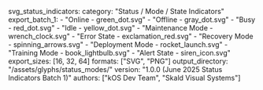 svg_status_indicators:
  category: "Status / Mode / State Indicators"
  export_batch_1:
    - "Online - green_dot.svg"
    - "Offline - gray_dot.svg"
    - "Busy - red_dot.svg"
    - "Idle - yellow_dot.svg"
    - "Maintenance Mode - wrench_clock.svg"
    - "Error State - exclamation_red.svg"
    - "Recovery Mode - spinning_arrows.svg"
    - "Deployment Mode - rocket_launch.svg"
    - "Training Mode - book_lightbulb.svg"
    - "Alert State - siren_icon.svg"
  export_sizes: [16, 32, 64]
  formats: ["SVG", "PNG"]
  output_directory: "/assets/glyphs/status_modes/"
  version: "1.0.0 (June 2025 Status Indicators Batch 1)"
  authors: ["kOS Dev Team", "Skald Visual Systems"]

